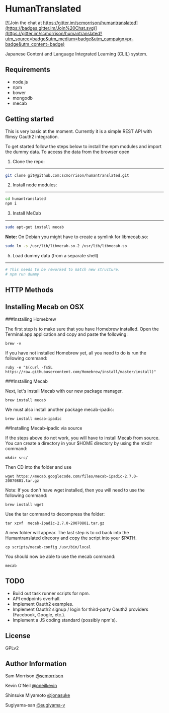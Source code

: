 HumanTranslated
===============

[![Join the chat at https://gitter.im/scmorrison/humantranslated](https://badges.gitter.im/Join%20Chat.svg)](https://gitter.im/scmorrison/humantranslated?utm_source=badge&utm_medium=badge&utm_campaign=pr-badge&utm_content=badge)

Japanese Content and Language Integrated Learning (CLIL) system.

Requirements
------------

* node.js
* npm
* bower
* mongodb
* mecab

Getting started
---------------

This is very basic at the moment. Currently it is a simple REST API with flimsy Oauth2 integration. 

To get started follow the steps below to install the npm modules and import the dummy data. To access the data from the browser open

1. Clone the repo:
------------------

```bash
git clone git@github.com:scmorrison/humantranslated.git
```

2. Install node modules:
------------------------
```bash
cd humantranslated
npm i
```

3. Install MeCab
----------------
```bash
sudo apt-get install mecab
````

**Note:** On Debian you might have to create a symlink for libmecab.so:

```bash
sudo ln -s /usr/lib/libmecab.so.2 /usr/lib/libmecab.so
```

5. Load dummy data (from a separate shell)
------------------------------------------
```bash
# This needs to be reworked to match new structure.
# npm run dummy
```

HTTP Methods
------------

Installing Mecab on OSX
------

###Installing Homebrew

The first step is to make sure that you have Homebrew installed. Open the Terminal.app application and copy and paste the following:

    brew -v

If you have not installed Homebrew yet, all you need to do is run the following command:
  
    ruby -e "$(curl -fsSL https://raw.githubusercontent.com/Homebrew/install/master/install)"

###Installing Mecab

Next, let's install Mecab with our new package manager.

    brew install mecab

We must also install another package mecab-ipadic:
    
    brew install mecab-ipadic

##Installing Mecab-ipadic via source

If the steps above do not work, you will have to install Mecab from
source. You can create a directory in your $HOME directory by using the 
mkdir command:

    mkdir src/

Then CD into the folder and use 

    wget https://mecab.googlecode.com/files/mecab-ipadic-2.7.0-20070801.tar.gz

Note: If you don't have wget installed, then you will need to use the following command:

    brew install wget

Use the tar command to decompress the folder:

    tar xzvf  mecab-ipadic-2.7.0-20070801.tar.gz

A new folder will appear. The last step is to cd back into the Humantranslated direcory and
copy the script into your $PATH. 

    cp scripts/mecab-config /usr/bin/local

You should now be able to use the mecab command:

    mecab


TODO
----

* Build out task runner scripts for npm.
* API endpoints overhall.
* Implement Oauth2 examples.
* Implement Oauth2 signup / login for third-party Oauth2 providers (Facebook, Google, etc.).
* Implement a JS coding standard (possibly npm's).

License
-------

GPLv2


Author Information
------------------

Sam Morrison [@scmorrison](https://github.com/scmorrison)

Kevin O'Neil [@oneilkevin](https://github.com/oneilkevin)

Shinsuke Miyamoto [@jonasuke](https://github.com/jonasuke)

Sugiyama-san [@sugiyama-v](https://github.com/sugiyama-v)

